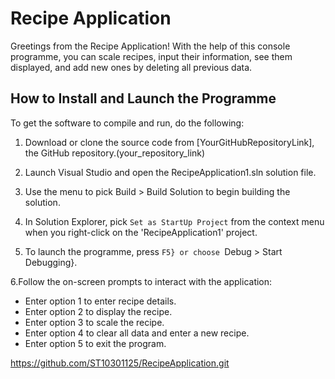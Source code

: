 # Recipe Application

Greetings from the Recipe Application! With the help of this console programme, you can scale recipes, input their information, see them displayed, and add new ones by deleting all previous data.

## How to Install and Launch the Programme

To get the software to compile and run, do the following:

1. Download or clone the source code from [YourGitHubRepositoryLink], the GitHub repository.(your_repository_link)

2. Launch Visual Studio and open the RecipeApplication1.sln solution file.

3. Use the menu to pick Build > Build Solution to begin building the solution.

4. In Solution Explorer, pick `Set as StartUp Project` from the context menu when you right-click on the 'RecipeApplication1' project.

5. To launch the programme, press `F5} or choose `Debug > Start Debugging}.

6.Follow the on-screen prompts to interact with the application:
   - Enter option 1 to enter recipe details.
   - Enter option 2 to display the recipe.
   - Enter option 3 to scale the recipe.
   - Enter option 4 to clear all data and enter a new recipe.
   - Enter option 5 to exit the program.

https://github.com/ST10301125/RecipeApplication.git

